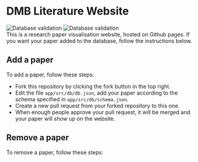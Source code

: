 # DMB Literature Website
![Database validation](https://github.com/BorisGerretzen/DMBLiteratureWebsite/actions/workflows/main.yml/badge.svg)
![Database validation](https://github.com/BorisGerretzen/DMBLiteratureWebsite/actions/workflows/deploy.yml/badge.svg)\
This is a research paper visualisation website, hosted on Github pages. If you want your paper added to the database, follow the instructions below.

## Add a paper
To add a paper, follow these steps:
- Fork this repository by clicking the fork button in the top right.
- Edit the file ```app/src/db/db.json```, add your paper according to the schema specified in ```app/src/db/schema.json```.
- Create a new pull request from your forked repository to this one.
- When enough people approve your pull request, it will be merged and your paper will show up on the website.


## Remove a paper
To remove a paper, follow these steps:
